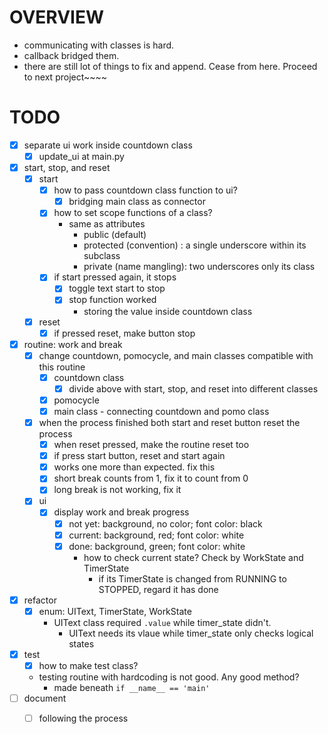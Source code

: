 # OVERVIEW
- communicating with classes is hard. 
- callback bridged them.
- there are still lot of things to fix and append. Cease from here. Proceed to next project~~~~

# TODO
- [x] separate ui work inside countdown class
  - [x] update_ui at main.py
- [x] start, stop, and reset
  - [x] start
    -[x] how to pass countdown class function to ui?
      - [x] bridging main class as connector
    - [x] how to set scope functions of a class?
      - same as attributes
        - public (default)
        - protected (convention) : a single underscore within its subclass
        - private (name mangling): two underscores only its class
    - [x] if start pressed again, it stops
      - [x] toggle text start to stop
      - [x] stop function worked
        - storing the value inside countdown class  
  - [x] reset
    - [x] if pressed reset, make button stop
- [x] routine: work and break
  - [x] change countdown, pomocycle, and main classes compatible with this routine
    - [x] countdown class
      - [x] divide above with start, stop, and reset into different classes
    - [x] pomocycle      
    - [x] main class - connecting countdown and pomo class
  - [x] when the process finished both start and reset button reset the process
    - [x] when reset pressed, make the routine reset too
    - [x] if press start button, reset and start again
    - [x] works one more than expected. fix this
    - [x] short break counts from 1, fix it to count from 0
    - [x] long break is not working, fix it
  - [x] ui
    - [x] display work and break progress
      - [x] not yet: background, no color; font color: black
      - [x] current: background, red; font color: white
      - [x] done: background, green; font color: white
        - how to check current state? Check by WorkState and TimerState 
          - if its TimerState is changed from RUNNING to STOPPED, regard it has done
        
- [x] refactor
  - [x] enum: UIText, TimerState, WorkState
    - UIText class required `.value` while timer_state didn't. 
      - UIText needs its vlaue while timer_state only checks logical states
- [x] test
  - [x] how to make test class?
  - testing routine with hardcoding is not good. Any good method?
    - made beneath `if __name__ == 'main'`
- [ ] document
  - [ ] following the process
    

